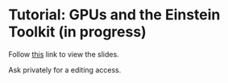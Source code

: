 # Tutorial: GPUs and the Einstein Toolkit (in progress)
Follow [this](https://docs.google.com/presentation/d/1as8elnlnNScFK8Canc9KwEHmnQvHmF4ONCb_uBWebM0/edit?usp=sharing) link to view the slides.

Ask privately for a editing access.
